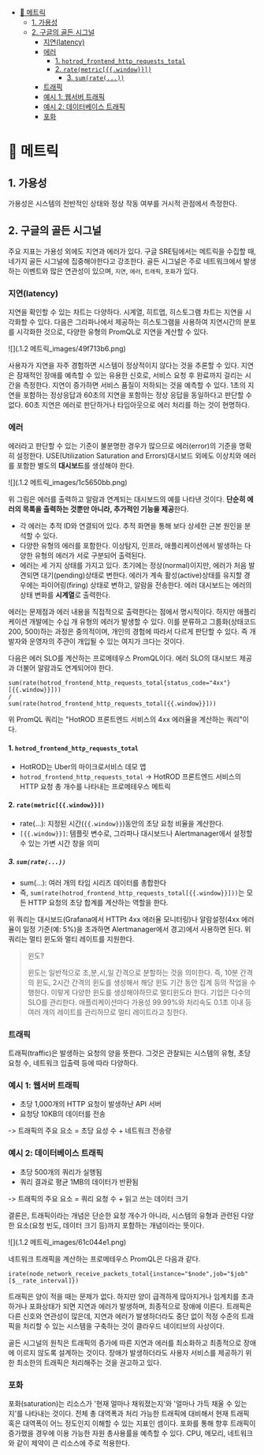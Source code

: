 <!-- Date: 2025-02-15 -->
<!-- Update Date: 2025-02-16 -->
<!-- File ID: 38da811d-936b-44b0-9ed0-87522ea6bd46 -->
<!-- Author: Seoyeon Jang -->

<!-- TOC -->
* [📌 메트릭](#-메트릭)
  * [1. 가용성](#1-가용성)
  * [2. 구글의 골든 시그널](#2-구글의-골든-시그널)
    * [지연(latency)](#지연latency)
    * [에러](#에러)
      * [1. `hotrod_frontend_http_requests_total`](#1-hotrod_frontend_http_requests_total)
      * [2. `rate(metric[{{.window}}])`](#2-ratemetricwindow)
        * [3. `sum(rate(...))`](#3-sumrate)
    * [트래픽](#트래픽)
    * [예시 1: 웹서버 트래픽](#예시-1-웹서버-트래픽)
    * [예시 2: 데이터베이스 트래픽](#예시-2-데이터베이스-트래픽)
    * [포화](#포화)
<!-- TOC -->

# 📌 메트릭

## 1. 가용성

가용성은 시스템의 전반적인 상태와 정상 작동 여부를 거시적 관점에서 측정한다.

## 2. 구글의 골든 시그널

주요 지표는 가용성 외에도 지연과 에러가 있다. 구글 SRE팀에서는 메트릭을 수집할 때, 네가지 골든 시그널에 집중해야한다고 강조한다. 골든 시그널은 주로 네트워크에서 발생하는 이벤트와 많은 연관성이 있으며,
`지연`, `에러`, `트래픽`, `포화`가 있다.

### 지연(latency)

지연을 확인할 수 있는 차트는 다양하다. 시계열, 히트맵, 히스토그램 차트는 지연을 시각화할 수 있다. 다음은 그라파나에서 제공하는 히스토그램을 사용하여 지연시간의 분포를 시각화한 것으로, 다양한 유형의
PromQL로 지연을 계산할 수 있다.

![](.1.2 메트릭_images/49f713b6.png)

사용자가 지연을 자주 경험하면 시스템이 정상적이지 않다는 것을 추론할 수 있다. 지연은 잠재적인 장애를 예측할 수 있는 유용한 신호로, 서비스 요청 후 완료까지 걸리는 시간을 측정한다. 지연이 증가하면 서비스 품질이
저하되는 것을 예측할 수 있다. 1초의 지연을 포함하는 정상응답과 60초의 지연을 포함하는 정상 응답을 동일하다고 판단할 수 없다. 60초 지연은 에러로 판단하거나 타임아웃으로 에러 처리를 하는 것이 현명하다.

### 에러

에러라고 판단할 수 있는 기준이 불분명한 경우가 많으므로 에러(error)의 기준을 명확히 설정한다. USE(Utilization Saturation and Errors)대시보드 외에도 이상치와 에러를 포함한 별도의
**대시보드**를 생성해야 한다.

![](.1.2 메트릭_images/1c5650bb.png)

위 그림은 에러를 출력하고 알람과 연계되는 대시보드의 예를 나타낸 것이다. **단순히 에러의 목록을 출력하는 것뿐만 아니라, 추가적인 기능을 제공**한다.

- 각 에러는 추적 ID와 연결되어 있다. 추적 화면을 통해 보다 상세한 근본 원인을 분석할 수 있다.
- 다양한 유형의 에러를 포함한다. 이상탐지, 인프라, 애플리케이션에서 발생하는 다양한 유형의 에러가 서로 구분되어 출력된다.
- 에러는 세 가지 상태를 가지고 있다. 초기에는 정상(normal)이지만, 에러가 처음 발견되면 대기(pending)상태로 변한다. 에러가 계속 활성(active)상태를 유지할 경우에는 파이어링(firing)
  상태로 변하고, 알람을 전송한다. 에러 대시보드는 에러의 상태 변화를 **시계열**로 출력한다.

에러는 문제점과 에러 내용을 직접적으로 출력한다는 점에서 명시적이다. 하지만 애플리케이션 개발에는 수십 개 유형의 에러가 발생할 수 있다. 이를 분류하고 그룹화(상태코드 200, 500)하는 과정은 중의적이며,
개인의 경험에 따라서 다르게 판단할 수 있다. 즉 개발자와 운영자의 주관이 개입될 수 있는 여지가 크다는 것이다.

다음은 에러 SLO를 계산하는 프로메테우스 PromQL이다. 에러 SLO의 대시보드 제공과 더불어 알람과도 연계되어야 한다.

```text
sum(rate(hotrod_frontend_http_requests_total{status_code="4xx"}[{{.window}}])) 
/ 
sum(rate(hotrod_frontend_http_requests_total[{{.window}}]))
```

위 PromQL 쿼리는 "HotROD 프론트엔드 서비스의 4xx 에러율을 계산하는 쿼리"이다.

#### 1. `hotrod_frontend_http_requests_total`

- HotROD는 Uber의 마이크로서비스 데모 앱
- `hotrod_frontend_http_requests_total` -> HotROD 프론트엔드 서비스의 HTTP 요청 총 개수를 나타내는 프로메테우스 메트릭

#### 2. `rate(metric[{{.window}}])`

- rate(...): 지정된 시간(`{{.window}}`)동안의 초당 요청 비율을 계산한다.
- `[{{.window}}]`: 템플릿 변수로, 그라파나 대시보드나 Alertmanager에서 설정할 수 있는 가변 시간 창을 의미

##### 3. `sum(rate(...))`

- sum(...): 여러 개의 타임 시리즈 데이터를 총합한다
- 즉, `sum(rate(hotrod_frontend_http_requests_total[{{.window}}]))`는 모든 HTTP 요청의 초당 합계를 계산하는 역할을 한다.

위 쿼리는 대시보드(Grafana에서 HTTPt 4xx 에러율 모니터링)나 알람설정(4xx 에러율이 일정 기준(예: 5%)을 초과하면 Alertmanager에서 경고)에서 사용하면 된다. 위 쿼리는 멀티 윈도와 멀티
레이트를 지원한다.

> 윈도?
>
> 윈도는 일반적으로 초,분,시,일 간격으로 분할하는 것을 의미한다. 즉, 10분 간격의 윈도, 2시간 간격의 윈도를 생성해서 해당 윈도 기간 동안 집계 등의 작업을 수행한다. 이렇게 다양한 윈도를 생성해야하므로
> 멀티윈도라 한다. 기업은 다수의 SLO를 관리한다. 애플리케이션마다 가용성 99.99%와 처리속도 0.1초 이내 등 여러 개의 레이트를 관리하므로 멀티 레이트라고 칭한다.

### 트래픽

트래픽(traffic)은 발생하는 요청의 양을 뜻한다. 그것은 관찰되는 시스템의 유형, 초당 요청 수, 네트워크 입출력 등에 따라 다양하다.

### 예시 1: 웹서버 트래픽
- 초당 1,000개의 HTTP 요청이 발생하난 API 서버
- 요청당 10KB의 데이터를 전송

-> 트래픽의 주요 요소 = 초당 요성 수 + 네트워크 전송량

### 예시 2: 데이터베이스 트래픽
- 초당 500개의 쿼리가 실행됨
- 쿼리 결과로 평균 1MB의 데이터가 반환됨

-> 트래픽의 주요 요소 = 쿼리 요청 수 + 읽고 쓰는 데이터 크기

결론은, 트래픽이라는 개념은 단순한 요청 개수가 아니라, 시스템의 유형과 관련된 다양한 요소(요청 빈도, 데이터 크기 등)까지 포함하는 개념이라는 뜻이다.

![](.1.2 메트릭_images/61c044e1.png)

네트워크 트래픽을 계산하는 프로메테우스 PromQL은 다음과 같다.

```text
irate(node_network_receive_packets_total{instance="$node",job="$job"[$__rate_interval]})
```

트래픽은 양이 적을 때는 문제가 없다. 하지만 양이 급격하게 많아지거나 임계치를 초과하거나 포화상태가 되면 지연과 에러가 발생하며, 최종적으로 장애에 이른다. 트래픽은 다른 신호와 연관성이 많은데, 지연과 에러가 발생하더라도 중단 없이 적정 수준의 트래픽을 처리할 수 있는 시스템을 구축하는 것이 클라우드 네이티브의 사상이다.

골든 시그널의 원칙은 트래픽의 증가에 따른 지연과 에러를 최소화하고 최종적으로 장애에 이르지 않도록 설계하는 것이다. 장애가 발생하더라도 사용자 서비스를 제공하기 위한 최소한의 트래픽은 처리해주는 것을 권고하고 있다.

### 포화
포화(saturation)는 리소스가 '현재 얼마나 채워졌는지'와 '얼마나 가득 채울 수 있는지'를 나타내는 것이다. 전체 총 대역폭과 처리 가능한 트래픽에 대비해서 현재 트래픽 혹은 대역폭이 어느 정도인지 이해할 수 있는 지표인 셈이다. 포화를 통해 향후 트래픽이 증가했을 경우에 이용 가능한 자원 총사용률을 예측할 수 있다. CPU, 메모리, 네트워크와 같이 제약이 큰 리소스에 주로 적용한다.

